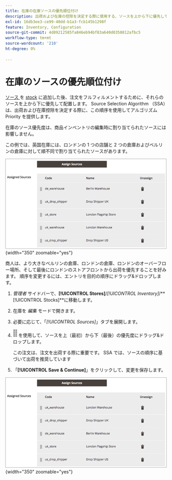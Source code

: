 ```yaml
---
title: 在庫の在庫ソースの優先順位付け
description: 出荷および在庫の控除を決定する際に使用する、ソースを上から下に優先して並べ替える方法を説明します。
exl-id: 16db3ee3-ce99-40dd-b1a3-fcb145b1298f
feature: Inventory, Configuration
source-git-commit: 4d89212585fa846eb94bf83a640d0358812afbc5
workflow-type: tm+mt
source-wordcount: '210'
ht-degree: 0%

---
```


# 在庫のソースの優先順位付け

[ ソース ](sources-manage.md) を [stock](stocks-manage.md) に追加した後、注文をフルフィルメントするために、それらのソースを上から下に優先して配置します。 Source Selection Algorithm （SSA）は、出荷および在庫控除を決定する際に、この順序を使用してアルゴリズム Priority を提供します。

在庫のソース優先度は、商品インベントリの編集時に割り当てられたソースには影響しません。

この例では、英国在庫には、ロンドンの 1 つの店舗と 2 つの倉庫およびベルリンの倉庫に対して順不同で割り当てられたソースがあります。

![ 優先順位付けの前のSourceの順序 ](assets/inventory-priority-before.png){width="350" zoomable="yes"}

商人は、より大きなベルリンの倉庫、ロンドンの倉庫、ロンドンのオーバーフロー場所、そして最後にロンドンのストアフロントから出荷を優先することを好みます。 順序を変更するには、エントリを目的の順序にドラッグ&amp;ドロップします。

1. _管理者_ サイドバーで、**[!UICONTROL Stores]**/_[!UICONTROL Inventory]_/**[!UICONTROL Stocks]**に移動します。

1. 在庫を _編集_ モードで開きます。

1. 必要に応じて、「_[!UICONTROL Sources]_」タブを展開します。

1. ![ 並べ替えアイコン ](assets/icon-sort.png) を使用して、ソースを上（最初）から下（最後）の優先度にドラッグ&amp;ドロップします。

   この注文は、注文を出荷する際に重要です。 SSA では、ソースの順序に基づいて出荷を推奨しています

1. 「**[!UICONTROL Save & Continue]**」をクリックして、変更を保存します。

![ 優先順位付け後のSourceの順序 ](assets/inventory-stock-priority-after.png){width="350" zoomable="yes"}

